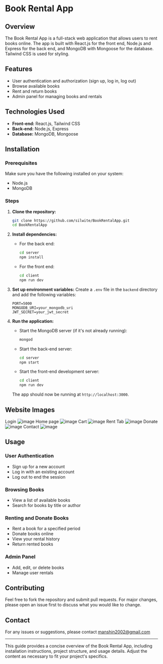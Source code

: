 
# Book Rental App

## Overview
The Book Rental App is a full-stack web application that allows users to rent books online. The app is built with React.js for the front end, Node.js and Express for the back end, and MongoDB with Mongoose for the database. Tailwind CSS is used for styling.

## Features
- User authentication and authorization (sign up, log in, log out)
- Browse available books
- Rent and return books
- Admin panel for managing books and rentals

## Technologies Used
- **Front-end:** React.js, Tailwind CSS
- **Back-end:** Node.js, Express
- **Database:** MongoDB, Mongoose

## Installation

### Prerequisites
Make sure you have the following installed on your system:
- Node.js
- MongoDB

### Steps
1. **Clone the repository:**
   ```bash
   git clone https://github.com/silwite/BookRentalApp.git
   cd BookRentalApp
   ```

2. **Install dependencies:**
   - For the back end:
     ```bash
     cd server
     npm install
     ```
   - For the front end:
     ```bash
     cd client
     npm run dev
     ```

3. **Set up environment variables:**
   Create a `.env` file in the `backend` directory and add the following variables:
   ```plaintext
   PORT=5000
   MONGODB_URI=your_mongodb_uri
   JWT_SECRET=your_jwt_secret
   ```

4. **Run the application:**
   - Start the MongoDB server (if it's not already running):
     ```bash
     mongod
     ```
   - Start the back-end server:
     ```bash
     cd server
     npm start
     ```
   - Start the front-end development server:
     ```bash
     cd client
     npm run dev
     ```

   The app should now be running at `http://localhost:3000`.

## Website Images
Login
![image](https://github.com/silwite/BookRentalApp/assets/89529159/a8fcd6d1-7df2-499e-b103-6ecf020275f7)
Home page
![image](https://github.com/silwite/BookRentalApp/assets/89529159/e346a0da-db6c-405b-8ea1-c513a7988cf3)
Cart
![image](https://github.com/silwite/BookRentalApp/assets/89529159/3075a354-e6e4-4093-8d12-a19ceac0bfd1)
Rent Tab
![image](https://github.com/silwite/BookRentalApp/assets/89529159/16d4d466-dd5f-4b55-8fc6-3622c0854e07)
Donate
![image](https://github.com/silwite/BookRentalApp/assets/89529159/4afecd71-0422-4e09-b291-016de74fd26e)
Contact
![image](https://github.com/silwite/BookRentalApp/assets/89529159/7e2e5afc-fe23-4475-bb31-fc76dbb74eee)





## Usage

### User Authentication
- Sign up for a new account
- Log in with an existing account
- Log out to end the session

### Browsing Books
- View a list of available books
- Search for books by title or author

### Renting and Donate Books
- Rent a book for a specified period
- Donate books online
- View your rental history
- Return rented books

### Admin Panel
- Add, edit, or delete books
- Manage user rentals

## Contributing
Feel free to fork the repository and submit pull requests. For major changes, please open an issue first to discuss what you would like to change.



## Contact
For any issues or suggestions, please contact manshin2002@gmail.com

---

This guide provides a concise overview of the Book Rental App, including installation instructions, project structure, and usage details. Adjust the content as necessary to fit your project's specifics.
